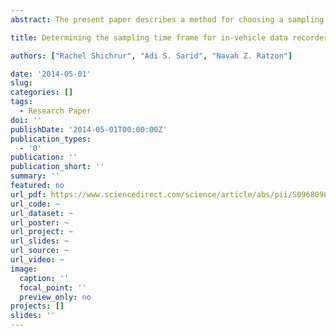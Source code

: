 ```yaml
---
abstract: The present paper describes a method for choosing a sampling time frame for an In-Vehicle Data Recorder (IVDR) as an assessment tool in analyzing driving patterns and changes in the behavior of drivers over time. The study was a short-term follow-up to assess the driving patterns of 64 cab drivers. IVDRs installed in the vehicle of each participant recorded detailed information about undesirable events that occurred during the trip regarding the position of the vehicle, its speed, vertical and horizontal acceleration, and maneuvers. A statistical analysis was carried out on the IVDR data to identify the time at which the rate of driving events stabilizes in order to find a reasonable sampling time frame. The analysis indicates that collecting a sample of ≈300 h per driver should result in a relatively stable and reliable measure for assessing the driver’s average event rate, and that sampling less than 100 driving hours per driver does not result in a reliable measure. Sampling between 100–300 h may also result in a stable measure but it is less recommended. The advantage of IVDR monitoring technology is that it makes it possible to evaluate changes over time and use the results to create custom-tailored interventions that can be implemented on different driving populations such as professional drivers, drivers with ADHD, new drivers, and others.

title: Determining the sampling time frame for in-vehicle data recorder measurement in assessing drivers

authors: ["Rachel Shichrur", "Adi S. Sarid", "Navah Z. Ratzon"]

date: '2014-05-01'
slug: 
categories: []
tags:
  - Research Paper
doi: ''
publishDate: '2014-05-01T00:00:00Z'
publication_types:
  - '0'
publication: ''
publication_short: ''
summary: ''
featured: no
url_pdf: https://www.sciencedirect.com/science/article/abs/pii/S0968090X1400059X
url_code: ~
url_dataset: ~
url_poster: ~
url_project: ~
url_slides: ~
url_source: ~
url_video: ~
image:
  caption: ''
  focal_point: ''
  preview_only: no
projects: []
slides: ''
---
```


